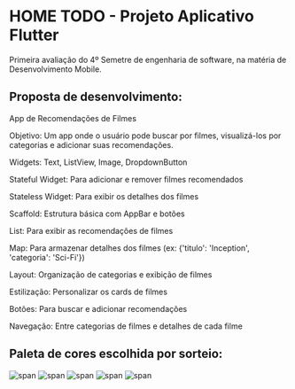 # HOME TODO - Projeto Aplicativo Flutter

Primeira avaliação do 4º Semetre de engenharia de software, na matéria de Desenvolvimento Mobile.

## Proposta de desenvolvimento:

App de Recomendações de Filmes

Objetivo: Um app onde o usuário pode buscar por filmes, visualizá-los por categorias e adicionar suas recomendações.

Widgets: Text, ListView, Image, DropdownButton

Stateful Widget: Para adicionar e remover filmes recomendados

Stateless Widget: Para exibir os detalhes dos filmes

Scaffold: Estrutura básica com AppBar e botões

List: Para exibir as recomendações de filmes

Map: Para armazenar detalhes dos filmes (ex: {'titulo': 'Inception', 'categoria': 'Sci-Fi'})

Layout: Organização de categorias e exibição de filmes

Estilização: Personalizar os cards de filmes

Botões: Para buscar e adicionar recomendações

Navegação: Entre categorias de filmes e detalhes de cada filme

## Paleta de cores escolhida por sorteio:

![span](https://placehold.co/100x200/383939/FFFFFF.png?text=%23383939) ![span](https://placehold.co/100x200/149c68/FFFFFF.png?text=%23149c68) ![span](https://placehold.co/100x200/38c958/FFFFFF.png?text=%2338c958) ![span](https://placehold.co/100x200/aee637/000000.png?text=%23aee637) ![span](https://placehold.co/100x200/fffedb/000000.png?text=%23fffedb)
